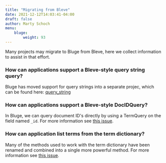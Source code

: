 ```yaml
---
title: "Migrating from Bleve"
date: 2021-12-12T14:03:41-04:00
draft: false
author: Marty Schoch
menu:
    bluge:
        weight: 93
---
```


Many projects may migrate to Bluge from Bleve, here we collect information to assist in that effort.

### How can applications support a Bleve-style query string query?

Bluge has moved support for query strings into a separate projec, which can be found here: [query_string](https://github.com/blugelabs/query_string)

### How can applications support a Bleve-style DocIDQuery?

In Bluge, we can query document ID's directly by using a TermQuery on the field named `_id`.  For more information see [this issue](https://github.com/blugelabs/bluge/issues/74).

### How can application list terms from the term dictionary?

Many of the methods used to work with the term dictionary have been renamed and combined into a single more powerful method.  For more information see [this issue](https://github.com/blugelabs/bluge/issues/79).